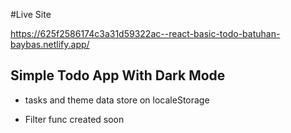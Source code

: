 #Live Site

https://625f2586174c3a31d59322ac--react-basic-todo-batuhan-baybas.netlify.app/

## Simple Todo App With Dark Mode

- tasks and theme data store on localeStorage

- Filter func created soon


